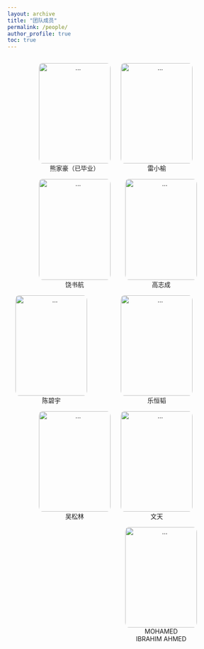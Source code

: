 ```yaml
---
layout: archive
title: "团队成员"
permalink: /people/
author_profile: true
toc: true
---
```


<!--   -----------第一行 ----------------------  -->
<tr>

<td>

<div style="text-align: center; float: left; position:relative; margin:3% 0 0 14%;">
<img align="" width="162.25px" height="227.15px" style="border-radius: 5% 5% 5% 5%; " src="{{ site.url }}/images/people/熊家豪（已毕业）.jpg" alt="...">
<br>熊家豪（已毕业）<br>
</div>

<div style="text-align: center; float: right; position:relative; margin:3% 17% 0 0;">
<img align="" width="162.25px" height="227.15px" style="border-radius: 5% 5% 5% 5%;" src="{{ site.url }}/images/people/雷小榆.jpg" alt="...">
<br>雷小榆<br>
</div>

<div style="text-align: center; float: right; position:relative; margin:3% 15% 0 0;">
<img align="" width="162.25px" height="227.15px" style="border-radius: 5% 5% 5% 5%;" src="{{ site.url }}/images/people/高志成.jpg" alt="...">
<br>高志成<br>
</div>

</td><br>

<!--   -----------第二行 ----------------------  -->

<td>

<div style="text-align: center; float: left; position:relative; margin:3% 0 0 14%;">
<img align="" width="162.25px" height="227.15px" style="border-radius: 5% 5% 5% 5%; " src="{{ site.url }}/images/people/饶书航.jpg" alt="...">
<br>饶书航<br>
</div>

<div style="text-align: center; float: right; position:relative; margin:3% 17% 0 0;">
<img align="" width="162.25px" height="227.15px" style="border-radius: 5% 5% 5% 5%;" src="{{ site.url }}/images/people/乐恒韬.png" alt="...">
<br>乐恒韬<br>
</div>

<div style="text-align: center; float: right; position:relative; margin:3% 15% 0 0;">
<img align="" width="162.25px" height="227.15px" style="border-radius: 5% 5% 5% 5%;" src="{{ site.url }}/images/people/陈碧宇.jpg" alt="...">
<br>陈碧宇<br>
</div>

</td><br>



<!--   -----------第三行 ----------------------  -->

<td>

<div style="text-align: center; float: left; position:relative; margin:3% 0 0 14%;">
<img align="" width="162.25px" height="227.15px" style="border-radius: 5% 5% 5% 5%; " src="{{ site.url }}/images/people/吴松林.jpg" alt="...">
<br>吴松林<br>
</div>

<div style="text-align: center; float: right; position:relative; margin:3% 17% 0 0;">
<img align="" width="162.25px" height="227.15px" style="border-radius: 5% 5% 5% 5%;" src="{{ site.url }}/images/people/文天.jpg" alt="...">
<br>文天<br>
</div>

<div style="text-align: center; float: right; position:relative; margin:3% 15% 0 0;">
<img align="" width="162.25px" height="227.15px" style="border-radius: 5% 5% 5% 5%;" src="{{ site.url }}/images/people/MOHAMED IBRAHIM AHMED.jpg" alt="...">
<br>MOHAMED <br>IBRAHIM AHMED
</div>

</td><br>

<!-- <div style="text-align: center;">

<div style="text-align: center; float: left; position:relative; margin:3% 0 0 15%;">
<img align="" width="162.25px" height="227.15px" style="border-radius: 5% 5% 5% 5%; " src="{{ site.url }}/images/people/Sulei.jpg" alt="...">
<br>Sulei
</div>

<div style="text-align: center; float: left; position:relative; margin:3% 0 0 12%;">
<img align="" width="162.25px" height="227.15px" style="border-radius: 5% 5% 5% 5%;" src="{{ site.url }}/images/people/王法福.png" alt="...">
<br>王法福
</div>

<div style="text-align: center; float: left; position:relative; margin:3% 0 0 12%;">
<img align="" width="162.25px" height="227.15px" style="border-radius: 5% 5% 5% 5%;" src="{{ site.url }}/images/people/陈飞扬.jpg" alt="...">
<br>陈飞扬
</div>

</div> -->

</tr>